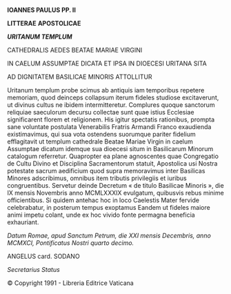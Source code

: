 **IOANNES PAULUS PP. II**

**LITTERAE** **APOSTOLICAE**

***URITANUM TEMPLUM***

CATHEDRALIS AEDES BEATAE MARIAE VIRGINI

IN CAELUM ASSUMPTAE DICATA ET IPSA IN DIOECESI URITANA SITA

AD DIGNITATEM BASILICAE MINORIS ATTOLLITUR

Uritanum templum probe scimus ab antiquis iam temporibus repetere memoriam, quod deinceps collapsum iterum fideles studiose excitaverunt, ut divinus cultus ne ibidem intermitteretur. Complures quoque sanctorum reliquiae saeculorum decursu collectae sunt quae istius Ecclesiae significarent florem et religionem. His igitur spectatis rationibus, prompta sane voluntate postulata Venerabilis Fratris Armandi Franco exaudienda existimavimus, qui sua vota ostendens suorumque pariter fidelium efflagitavit ut templum cathedrale Beatae Mariae Virgin in caelum Assumptae dicatum idemque sua dioecesi situm in Basilicarum Minorum catalogum referretur. Quapropter ea plane agnoscentes quae Congregatio de Cultu Divino et Disciplina Sacramentorum statuit, Apostolica usi Nostra potestate sacrum aedificium quod supra memoravimus inter Basilicas Minores adscribimus, omnibus item tributis privilegiis et iuribus congruentibus. Servetur deinde Decretum « de titulo Basilicae Minoris », die IX mensis Novembris anno MCMLXXXIX evulgatum, quibusvis rebus minime officientibus. Si quidem antehac hoc in loco Caelestis Mater fervide celebrabatur, in posterum tempus exoptamus Eandem ut fideles maiore animi impetu colant, unde ex hoc vivido fonte permagna beneficia exhauriant.

*Datum Romae, apud Sanctum Petrum, die XXI mensis Decembris, anno MCMXCI, Pontificatus Nostri quarto decimo.*

ANGELUS card. SODANO

*Secretarius Status*

© Copyright 1991 - Libreria Editrice Vaticana